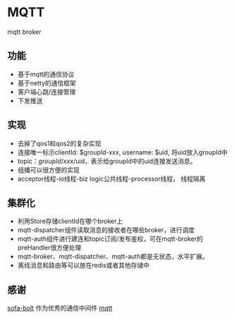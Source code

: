 # MQTT
mqtt broker

## 功能
- 基于mqtt的通信协议
- 基于netty的通信框架
- 客户端心跳/连接管理
- 下发推送

## 实现
- 去掉了qos1和qos2的复杂实现
- 连接唯一标示clientId:  $groupId-xxx, username: $uid, 将uid放入groupId中
- topic：$groupId/xxx/$uid，表示给groupId中的uid连接发送消息。
- 组播可以很方便的实现
- acceptor线程-io线程-biz logic公共线程-processor线程， 线程隔离

## 集群化
- 利用Store存储clientId在哪个broker上
- mqtt-dispatcher组件读取消息的接收者在哪些broker，进行调度
- mqtt-auth组件进行建连和topic订阅/发布鉴权，可在mqtt-broker的preHandler很方便处理
- mqtt-broker、mqtt-dispatcher、mqtt-auth都是无状态，水平扩展。
- 离线消息和路由等可以放在redis或者其他存储中

## 感谢
[sofa-bolt](https://github.com/alipay/sofa-bolt) 作为优秀的通信中间件
[mqtt](http://docs.oasis-open.org/mqtt/mqtt/v3.1.1/os/mqtt-v3.1.1-os.pdf)
